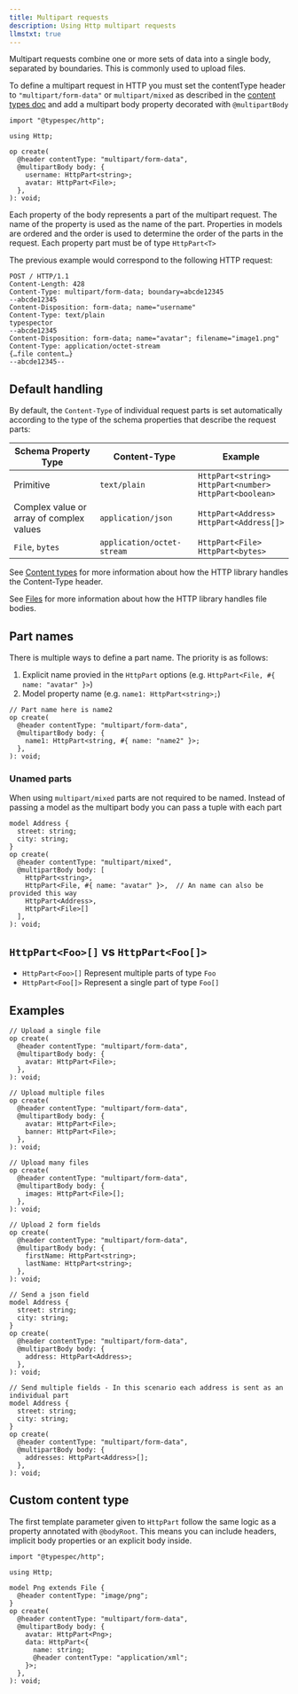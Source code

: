 ```yaml
---
title: Multipart requests
description: Using Http multipart requests
llmstxt: true
---
```


Multipart requests combine one or more sets of data into a single body, separated by boundaries. This is commonly used to upload files.

To define a multipart request in HTTP you must set the contentType header to `"multipart/form-data"` or `multipart/mixed` as described in the [content types doc](./content-types.md#specify-content-type) and add a multipart body property decorated with `@multipartBody`

```tsp title=main.tsp tryit="{"emit": ["@typespec/openapi3"]}"
import "@typespec/http";

using Http;

op create(
  @header contentType: "multipart/form-data",
  @multipartBody body: {
    username: HttpPart<string>;
    avatar: HttpPart<File>;
  },
): void;
```

Each property of the body represents a part of the multipart request. The name of the property is used as the name of the part. Properties in models are ordered and the order is used to determine the order of the parts in the request.
Each property part must be of type `HttpPart<T>`

The previous example would correspond to the following HTTP request:

```http
POST / HTTP/1.1
Content-Length: 428
Content-Type: multipart/form-data; boundary=abcde12345
--abcde12345
Content-Disposition: form-data; name="username"
Content-Type: text/plain
typespector
--abcde12345
Content-Disposition: form-data; name="avatar"; filename="image1.png"
Content-Type: application/octet-stream
{…file content…}
--abcde12345--
```

## Default handling

By default, the `Content-Type` of individual request parts is set automatically according to the type of the schema properties that describe the request parts:

| Schema Property Type                     | Content-Type               | Example                                                          |
| ---------------------------------------- | -------------------------- | ---------------------------------------------------------------- |
| Primitive                                | `text/plain`               | `HttpPart<string>`<br> `HttpPart<number>`<br>`HttpPart<boolean>` |
| Complex value or array of complex values | `application/json`         | `HttpPart<Address>`<br>`HttpPart<Address[]>`                     |
| `File`, `bytes`                          | `application/octet-stream` | `HttpPart<File>`<br>`HttpPart<bytes>`                            |

See [Content types](./content-types.md) for more information about how the HTTP library handles the Content-Type header.

See [Files](./files.md) for more information about how the HTTP library handles file bodies.

## Part names

There is multiple ways to define a part name. The priority is as follows:

1. Explicit name provied in the `HttpPart` options (e.g. `HttpPart<File, #{ name: "avatar" }>`)
2. Model property name (e.g. `name1: HttpPart<string>;`)

```tsp
// Part name here is name2
op create(
  @header contentType: "multipart/form-data",
  @multipartBody body: {
    name1: HttpPart<string, #{ name: "name2" }>;
  },
): void;
```

### Unamed parts

When using `multipart/mixed` parts are not required to be named. Instead of passing a model as the multipart body you can pass a tuple with each part

```tsp
model Address {
  street: string;
  city: string;
}
op create(
  @header contentType: "multipart/mixed",
  @multipartBody body: [
    HttpPart<string>,
    HttpPart<File, #{ name: "avatar" }>,  // An name can also be provided this way
    HttpPart<Address>,
    HttpPart<File>[]
  ],
): void;
```

## `HttpPart<Foo>[]` vs `HttpPart<Foo[]>`

- `HttpPart<Foo>[]` Represent multiple parts of type `Foo`
- `HttpPart<Foo[]>` Represent a single part of type `Foo[]`

## Examples

```tsp
// Upload a single file
op create(
  @header contentType: "multipart/form-data",
  @multipartBody body: {
    avatar: HttpPart<File>;
  },
): void;

// Upload multiple files
op create(
  @header contentType: "multipart/form-data",
  @multipartBody body: {
    avatar: HttpPart<File>;
    banner: HttpPart<File>;
  },
): void;

// Upload many files
op create(
  @header contentType: "multipart/form-data",
  @multipartBody body: {
    images: HttpPart<File>[];
  },
): void;

// Upload 2 form fields
op create(
  @header contentType: "multipart/form-data",
  @multipartBody body: {
    firstName: HttpPart<string>;
    lastName: HttpPart<string>;
  },
): void;

// Send a json field
model Address {
  street: string;
  city: string;
}
op create(
  @header contentType: "multipart/form-data",
  @multipartBody body: {
    address: HttpPart<Address>;
  },
): void;

// Send multiple fields - In this scenario each address is sent as an individual part
model Address {
  street: string;
  city: string;
}
op create(
  @header contentType: "multipart/form-data",
  @multipartBody body: {
    addresses: HttpPart<Address>[];
  },
): void;
```

## Custom content type

The first template parameter given to `HttpPart` follow the same logic as a property annotated with `@bodyRoot`. This means you can include headers, implicit body properties or an explicit body inside.

```tsp title=main.tsp tryit="{"emit": ["@typespec/openapi3"]}"
import "@typespec/http";

using Http;

model Png extends File {
  @header contentType: "image/png";
}
op create(
  @header contentType: "multipart/form-data",
  @multipartBody body: {
    avatar: HttpPart<Png>;
    data: HttpPart<{
      name: string;
      @header contentType: "application/xml";
    }>;
  },
): void;
```
